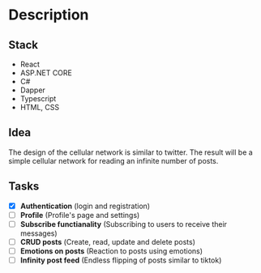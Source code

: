 # Description

## Stack
- React
- ASP.NET CORE
- C#
- Dapper
- Typescript
- HTML, CSS

## Idea
The design of the cellular network is similar to twitter. The result will be a simple cellular network for reading an infinite number of posts.

## Tasks
- [x] **Authentication**
    (login and registration)
- [ ] **Profile**
    (Profile's page and settings)
- [ ] **Subscribe functianality**
    (Subscribing to users to receive their messages)
- [ ] **CRUD posts**
    (Сreate, read, update and delete posts)
- [ ] **Emotions on posts**
    (Reaction to posts using emotions)
- [ ] **Infinity post feed**
    (Endless flipping of posts similar to tiktok)
